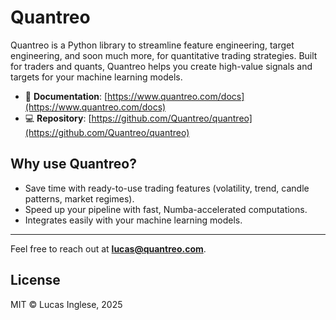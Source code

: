 # Quantreo 

Quantreo is a Python library to streamline feature engineering, target engineering, and soon much more, for quantitative trading strategies. Built for traders and quants, Quantreo helps you create high-value signals and targets for your machine learning models.

- 🔗 **Documentation**: [https://www.quantreo.com/docs](https://www.quantreo.com/docs)
- 💻 **Repository**: [https://github.com/Quantreo/quantreo](https://github.com/Quantreo/quantreo)

## Why use Quantreo?

- Save time with ready-to-use trading features (volatility, trend, candle patterns, market regimes).
- Speed up your pipeline with fast, Numba-accelerated computations.
- Integrates easily with your machine learning models.

---

Feel free to reach out at **lucas@quantreo.com**.

## License
MIT © Lucas Inglese, 2025
